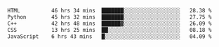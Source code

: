 <!--START_SECTION:waka-->

```txt
HTML          46 hrs 34 mins  ███████░░░░░░░░░░░░░░░░░░   28.38 %
Python        45 hrs 32 mins  ███████░░░░░░░░░░░░░░░░░░   27.75 %
C++           42 hrs 48 mins  ██████▓░░░░░░░░░░░░░░░░░░   26.09 %
CSS           13 hrs 25 mins  ██░░░░░░░░░░░░░░░░░░░░░░░   08.18 %
JavaScript    6 hrs 43 mins   █░░░░░░░░░░░░░░░░░░░░░░░░   04.09 %
```

<!--END_SECTION:waka-->
